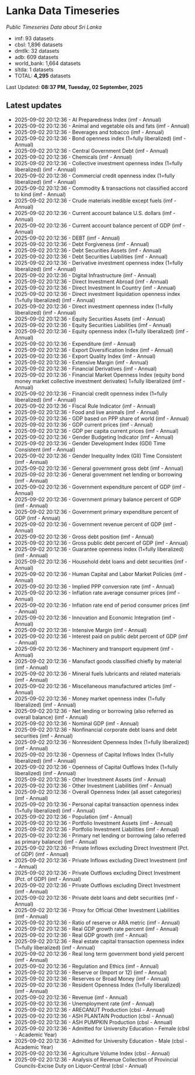 # Lanka Data Timeseries
*Public Timeseries Data about Sri Lanka*

* imf: 93 datasets
* cbsl: 1,896 datasets
* dmtlk: 32 datasets
* adb: 609 datasets
* world_bank: 1,664 datasets
* sltda: 1 datasets
* TOTAL: **4,295** datasets

Last Updated: **08:37 PM, Tuesday, 02 September, 2025**

## Latest updates

* 2025-09-02 20:12:36 - AI Preparedness Index (imf - Annual)
* 2025-09-02 20:12:36 - Animal and vegetable oils and fats (imf - Annual)
* 2025-09-02 20:12:36 - Beverages and tobacco (imf - Annual)
* 2025-09-02 20:12:36 - Bond openness index (1=fully liberalized) (imf - Annual)
* 2025-09-02 20:12:36 - Central Government Debt (imf - Annual)
* 2025-09-02 20:12:36 - Chemicals (imf - Annual)
* 2025-09-02 20:12:36 - Collective investment openness index (1=fully liberalized) (imf - Annual)
* 2025-09-02 20:12:36 - Commercial credit openness index (1=fully liberalized) (imf - Annual)
* 2025-09-02 20:12:36 - Commodity & transactions not classified accord to kind (imf - Annual)
* 2025-09-02 20:12:36 - Crude materials inedible except fuels (imf - Annual)
* 2025-09-02 20:12:36 - Current account balance U.S. dollars (imf - Annual)
* 2025-09-02 20:12:36 - Current account balance percent of GDP (imf - Annual)
* 2025-09-02 20:12:36 - DEBT (imf - Annual)
* 2025-09-02 20:12:36 - Debt Forgiveness (imf - Annual)
* 2025-09-02 20:12:36 - Debt Securities Assets (imf - Annual)
* 2025-09-02 20:12:36 - Debt Securities Liabilities (imf - Annual)
* 2025-09-02 20:12:36 - Derivative investment openness index (1=fully liberalized) (imf - Annual)
* 2025-09-02 20:12:36 - Digital Infrastructure (imf - Annual)
* 2025-09-02 20:12:36 - Direct Investment Abroad (imf - Annual)
* 2025-09-02 20:12:36 - Direct Investment In Country (imf - Annual)
* 2025-09-02 20:12:36 - Direct investment liquidation openness index (1=fully liberalized) (imf - Annual)
* 2025-09-02 20:12:36 - Direct investment openness index (1=fully liberalized) (imf - Annual)
* 2025-09-02 20:12:36 - Equity Securities Assets (imf - Annual)
* 2025-09-02 20:12:36 - Equity Securities Liabilities (imf - Annual)
* 2025-09-02 20:12:36 - Equity openness index (1=fully liberalized) (imf - Annual)
* 2025-09-02 20:12:36 - Expenditure (imf - Annual)
* 2025-09-02 20:12:36 - Export Diversification Index (imf - Annual)
* 2025-09-02 20:12:36 - Export Quality Index (imf - Annual)
* 2025-09-02 20:12:36 - Extensive Margin (imf - Annual)
* 2025-09-02 20:12:36 - Financial Derivatives (imf - Annual)
* 2025-09-02 20:12:36 - Financial Market Openness Index (equity bond money market collective investment derivates) 1=fully liberalized (imf - Annual)
* 2025-09-02 20:12:36 - Financial credit openness index (1=fully liberalized) (imf - Annual)
* 2025-09-02 20:12:36 - Fiscal Rule Indicator (imf - Annual)
* 2025-09-02 20:12:36 - Food and live animals (imf - Annual)
* 2025-09-02 20:12:36 - GDP based on PPP share of world (imf - Annual)
* 2025-09-02 20:12:36 - GDP current prices (imf - Annual)
* 2025-09-02 20:12:36 - GDP per capita current prices (imf - Annual)
* 2025-09-02 20:12:36 - Gender Budgeting Indicator (imf - Annual)
* 2025-09-02 20:12:36 - Gender Development Index (GDI) Time Consistent (imf - Annual)
* 2025-09-02 20:12:36 - Gender Inequality Index (GII) Time Consistent (imf - Annual)
* 2025-09-02 20:12:36 - General government gross debt (imf - Annual)
* 2025-09-02 20:12:36 - General government net lending or borrowing (imf - Annual)
* 2025-09-02 20:12:36 - Government expenditure percent of GDP (imf - Annual)
* 2025-09-02 20:12:36 - Government primary balance percent of GDP (imf - Annual)
* 2025-09-02 20:12:36 - Government primary expenditure percent of GDP (imf - Annual)
* 2025-09-02 20:12:36 - Government revenue percent of GDP (imf - Annual)
* 2025-09-02 20:12:36 - Gross debt position (imf - Annual)
* 2025-09-02 20:12:36 - Gross public debt percent of GDP (imf - Annual)
* 2025-09-02 20:12:36 - Guarantee openness index (1=fully liberalized) (imf - Annual)
* 2025-09-02 20:12:36 - Household debt loans and debt securities (imf - Annual)
* 2025-09-02 20:12:36 - Human Capital and Labor Market Policies (imf - Annual)
* 2025-09-02 20:12:36 - Implied PPP conversion rate (imf - Annual)
* 2025-09-02 20:12:36 - Inflation rate average consumer prices (imf - Annual)
* 2025-09-02 20:12:36 - Inflation rate end of period consumer prices (imf - Annual)
* 2025-09-02 20:12:36 - Innovation and Economic Integration (imf - Annual)
* 2025-09-02 20:12:36 - Intensive Margin (imf - Annual)
* 2025-09-02 20:12:36 - Interest paid on public debt percent of GDP (imf - Annual)
* 2025-09-02 20:12:36 - Machinery and transport equipment (imf - Annual)
* 2025-09-02 20:12:36 - Manufact goods classified chiefly by material (imf - Annual)
* 2025-09-02 20:12:36 - Mineral fuels lubricants and related materials (imf - Annual)
* 2025-09-02 20:12:36 - Miscellaneous manufactured articles (imf - Annual)
* 2025-09-02 20:12:36 - Money market openness index (1=fully liberalized) (imf - Annual)
* 2025-09-02 20:12:36 - Net lending or borrowing (also referred as overall balance) (imf - Annual)
* 2025-09-02 20:12:36 - Nominal GDP (imf - Annual)
* 2025-09-02 20:12:36 - Nonfinancial corporate debt loans and debt securities (imf - Annual)
* 2025-09-02 20:12:36 - Nonresident Openness Index (1=fully liberalized) (imf - Annual)
* 2025-09-02 20:12:36 - Openness of Capital Inflows Index (1=fully liberalized) (imf - Annual)
* 2025-09-02 20:12:36 - Openness of Capital Outflows Index (1=fully liberalized) (imf - Annual)
* 2025-09-02 20:12:36 - Other Investment Assets (imf - Annual)
* 2025-09-02 20:12:36 - Other Investment Liabilities (imf - Annual)
* 2025-09-02 20:12:36 - Overall Openness Index (all asset categories) (imf - Annual)
* 2025-09-02 20:12:36 - Personal capital transaction openness index (1=fully liberalized) (imf - Annual)
* 2025-09-02 20:12:36 - Population (imf - Annual)
* 2025-09-02 20:12:36 - Portfolio Investment Assets (imf - Annual)
* 2025-09-02 20:12:36 - Portfolio Investment Liabilities (imf - Annual)
* 2025-09-02 20:12:36 - Primary net lending or borrowing (also referred as primary balance) (imf - Annual)
* 2025-09-02 20:12:36 - Private Inflows excluding Direct Investment (Pct. of GDP) (imf - Annual)
* 2025-09-02 20:12:36 - Private Inflows excluding Direct Investment (imf - Annual)
* 2025-09-02 20:12:36 - Private Outflows excluding Direct Investment (Pct. of GDP) (imf - Annual)
* 2025-09-02 20:12:36 - Private Outflows excluding Direct Investment (imf - Annual)
* 2025-09-02 20:12:36 - Private debt loans and debt securities (imf - Annual)
* 2025-09-02 20:12:36 - Proxy for Official Other Investment Liabilities (imf - Annual)
* 2025-09-02 20:12:36 - Ratio of reserve or ARA metric (imf - Annual)
* 2025-09-02 20:12:36 - Real GDP growth rate percent (imf - Annual)
* 2025-09-02 20:12:36 - Real GDP growth (imf - Annual)
* 2025-09-02 20:12:36 - Real estate capital transaction openness index (1=fully liberalized) (imf - Annual)
* 2025-09-02 20:12:36 - Real long term government bond yield percent (imf - Annual)
* 2025-09-02 20:12:36 - Regulation and Ethics (imf - Annual)
* 2025-09-02 20:12:36 - Reserve or (Import or 12) (imf - Annual)
* 2025-09-02 20:12:36 - Reserves or Broad Money (imf - Annual)
* 2025-09-02 20:12:36 - Resident Openness Index (1=fully liberalized) (imf - Annual)
* 2025-09-02 20:12:36 - Revenue (imf - Annual)
* 2025-09-02 20:12:36 - Unemployment rate (imf - Annual)
* 2025-09-02 20:12:36 - ARECANUT Production (cbsl - Annual)
* 2025-09-02 20:12:36 - ASH PLANTAIN Production (cbsl - Annual)
* 2025-09-02 20:12:36 - ASH PUMPKIN Production (cbsl - Annual)
* 2025-09-02 20:12:36 - Admitted for University Education - Female (cbsl - Academic Year)
* 2025-09-02 20:12:36 - Admitted for University Education - Male (cbsl - Academic Year)
* 2025-09-02 20:12:36 - Agriculture Volume Index (cbsl - Annual)
* 2025-09-02 20:12:36 - Analysis of Revenue Collection of Provincial Councils-Excise Duty on Liquor-Central (cbsl - Annual)